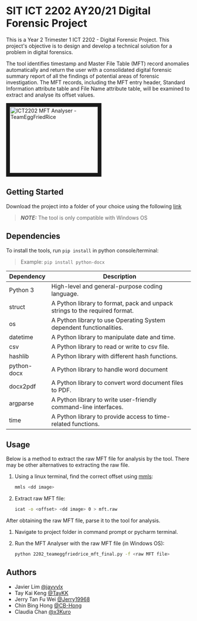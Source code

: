 # SIT ICT 2202 AY20/21 Digital Forensic Project
This is a Year 2 Trimester 1 ICT 2202 - Digital Forensic Project. This project's objective is to design and develop a technical solution for a problem in digital forensics.

The tool identifies timestamp and Master File Table (MFT) record anomalies automatically and return the user with a consolidated digital forensic summary report of all the findings of potential areas of forensic investigation. The MFT records, including the MFT entry header, Standard Information attribute table and File Name attribute table, will be examined to extract and analyse its offset values.

<a href="http://www.youtube.com/watch?feature=player_embedded&v=2RpdTD4ShGE" target="_blank"><img src="https://img.youtube.com/vi/2RpdTD4ShGE/maxresdefault.jpg" 
alt="ICT2202 MFT Analyser - TeamEggFriedRice" width="240" height="180" border="10" /></a>

## Getting Started
Download the project into a folder of your choice using the following [link](https://github.com/javvylx/2202-teameggfriedrice)
> **_NOTE:_** The tool is only compatible with Windows OS

## Dependencies

To install the tools, run `pip install` in python console/terminal:
> Example: `pip install python-docx`

| Dependency | Description                                                                 |
|------------|-----------------------------------------------------------------------------|
| Python 3   | High-level and general-purpose coding language.                             |
| struct     | A Python library to format, pack and unpack strings to the required format. |
| os         | A Python library to use Operating System dependent functionalities.         |
| datetime   | A Python library to manipulate date and time.                               |
| csv        | A Python library to read or write to csv file.                              |
| hashlib    | A Python library with different hash functions.                             |
| python-docx| A Python library to handle word document                                    |
| docx2pdf   | A Python library to convert word document files to PDF.                     |
| argparse   | A Python library to write user-friendly command-line interfaces.            |
| time       | A Python library to provide access to time-related functions.               |

## Usage
Below is a method to extract the raw MFT file for analysis by the tool. There may be other alternatives to extracting the raw file.
1. Using a linux terminal, find the correct offset using [mmls](http://www.sleuthkit.org/sleuthkit/man/mmls.html):

	```sh
	mmls <dd image>
	```

2. Extract raw MFT file:

	```sh
	icat -o <offset> <dd image> 0 > mft.raw
	```

After obtaining the raw MFT file, parse it to the tool for analysis.

1. Navigate to project folder in command prompt or pycharm terminal.

2. Run the MFT Analyser with the raw MFT file (in Windows OS): 

	```sh
	python 2202_teameggfriedrice_mft_final.py -f <raw MFT file>
	``` 

## Authors
- Javier Lim [@javvylx](https://github.com/javvylx)
- Tay Kai Keng [@TayKK](https://github.com/TayKK)
- Jerry Tan Fu Wei [@Jerry19968](https://github.com/Jerry19968)
- Chin Bing Hong [@CB-Hong](https://github.com/CB-Hong)
- Claudia Chan [@x3Kuro](https://github.com/x3Kuro)